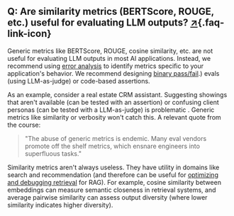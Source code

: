 ## Q: Are similarity metrics (BERTScore, ROUGE, etc.) useful for evaluating LLM outputs? [↗](/blog/posts/evals-faq/are-similarity-metrics-bertscore-rouge-etc-useful-for-evaluating-llm-outputs.html){.faq-link-icon}

Generic metrics like BERTScore, ROUGE, cosine similarity, etc. are not useful for evaluating LLM outputs in most AI applications. Instead, we recommend using [error analysis](/blog/posts/evals-faq/why-is-error-analysis-so-important-in-llm-evals-and-how-is-it-performed.html) to identify metrics specific to your application's behavior. We recommend designing [binary pass/fail](/blog/posts/evals-faq/why-do-you-recommend-binary-passfail-evaluations-instead-of-1-5-ratings-likert-scales.html).) evals (using LLM-as-judge) or code-based assertions.

As an example, consider a real estate CRM assistant. Suggesting showings that aren't available (can be tested with an assertion) or confusing client personas (can be tested with a LLM-as-judge) is problematic . Generic metrics like similarity or verbosity won't catch this. A relevant quote from the course:

> "The abuse of generic metrics is endemic. Many eval vendors promote off the shelf metrics, which ensnare engineers into superfluous tasks."

Similarity metrics aren't always useless. They have utility in domains like search and recommendation (and therefore can be useful for [optimizing and debugging retrieval](/blog/posts/evals-faq/how-should-i-approach-evaluating-my-rag-system.html) for RAG). For example, cosine similarity between embeddings can measure semantic closeness in retrieval systems, and average pairwise similarity can assess output diversity (where lower similarity indicates higher diversity).